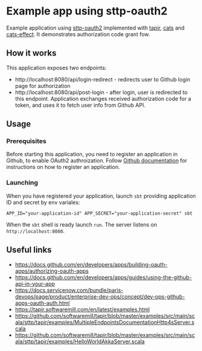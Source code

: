 # Example app using sttp-oauth2

Example application using [sttp-oauth2](https://ocadotechnology.github.io/sttp-oauth2/) implemented with [tapir](https://github.com/softwaremill/tapir/), [cats](https://typelevel.org/cats/) and [cats-effect](https://typelevel.org/cats-effect/). It demonstrates authorization code grant fow.


## How it works

This application exposes two endpoints:

 - http://localhost:8080/api/login-redirect - redirects user to Github login page for authorization
 - http://localhost:8080/api/post-login - after login, user is redirected to this endpoint. Application exchanges received authorization code for a token, and uses it to fetch user info from Github API.

## Usage

### Prerequisites

Before starting this application, you need to register an application in Github, to enable OAuth2 authroization. Follow [Github documentation](https://docs.github.com/en/developers/apps/building-oauth-apps/creating-an-oauth-app) for instructions on how to register an application.

### Launching

When you have registered your application, launch `sbt` providing application ID and secret by env variales:

```
APP_ID="your-application-id" APP_SECRET="your-application-secret" sbt
```

When the `sbt` shell is ready launch `run`. The server listens on `http://localhost:8080`.

## Useful links

- https://docs.github.com/en/developers/apps/building-oauth-apps/authorizing-oauth-apps
- https://docs.github.com/en/developers/apps/guides/using-the-github-api-in-your-app
- https://docs.servicenow.com/bundle/paris-devops/page/product/enterprise-dev-ops/concept/dev-ops-github-apps-oauth-auth.html
- https://tapir.softwaremill.com/en/latest/examples.html
- https://github.com/softwaremill/tapir/blob/master/examples/src/main/scala/sttp/tapir/examples/MultipleEndpointsDocumentationHttp4sServer.scala
- https://github.com/softwaremill/tapir/blob/master/examples/src/main/scala/sttp/tapir/examples/HelloWorldAkkaServer.scala
